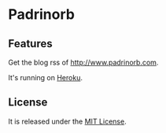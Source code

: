 Padrinorb
=========

Features
--------

Get the blog rss of http://www.padrinorb.com.

It's running on [Heroku](http://padrinorb.herokuapp.com).

License
-------

It is released under the [MIT License](http://www.opensource.org/licenses/MIT).
